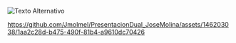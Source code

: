 ![Texto Alternativo](https://media.licdn.com/dms/image/D4D3DAQFyzJoo01xWGg/image-scale_191_1128/0/1702662533595/cpifpalanturing_cover?e=2147483647&v=beta&t=PhtDwcPjgFDOATLdn_7eHRUflJ_h8JzQfCnWS-WkfJs)




https://github.com/Jmolmel/PresentacionDual_JoseMolina/assets/146203038/1aa2c28d-b475-490f-81b4-a9610dc70426

